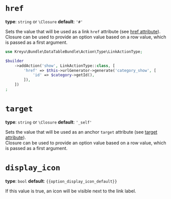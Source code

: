 # `href`

**type**: `string` or `\Closure` **default**: `'#'`

Sets the value that will be used as a link `href` attribute (see [href attribute](https://developer.mozilla.org/en-US/docs/Web/HTML/Element/a#attr-href)).  
Closure can be used to provide an option value based on a row value, which is passed as a first argument.

```php
use Kreyu\Bundle\DataTableBundle\Action\Type\LinkActionType;

$builder
    ->addAction('show', LinkActionType::class, [
        'href' => $this->urlGenerator->generate('category_show', [
            'id' => $category->getId(),
        ]),
    ])
;
```

# `target`

**type**: `string` or `\Closure` **default**: `'_self'`

Sets the value that will be used as an anchor `target` attribute (see [target attribute](https://developer.mozilla.org/en-US/docs/Web/HTML/Element/a#attr-target)).  
Closure can be used to provide an option value based on a row value, which is passed as a first argument.

# `display_icon`

**type**: `bool` **default**: `{{option_display_icon_default}}`

If this value is true, an icon will be visible next to the link label.